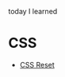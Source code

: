 today I learned

# CSS
- [CSS Reset](https://github.com/rightkingleftking/TIL/blob/main/CSS/CSS_reset.md)

